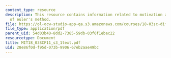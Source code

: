 ```yaml
---
content_type: resource
description: This resource contains information related to motivation and implementation
  of euler's method.
file: https://ol-ocw-studio-app-qa.s3.amazonaws.com/courses/18-03sc-differential-equations-fall-2011/28e86f0df95d073b990667eb2aae49bc_MIT18_03SCF11_s3_1text.pdf
file_type: application/pdf
parent_uid: 54d03b40-8dd2-7385-59db-03f6f1ebac22
resourcetype: Document
title: MIT18_03SCF11_s3_1text.pdf
uid: 28e86f0d-f95d-073b-9906-67eb2aae49bc
---
```

